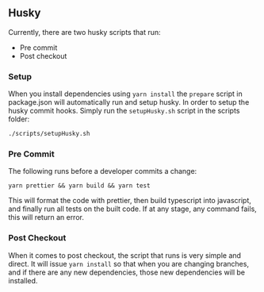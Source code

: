 ## Husky

Currently, there are two husky scripts that run:

-   Pre commit
-   Post checkout

### Setup

When you install dependencies using `yarn install` the `prepare` script in package.json will automatically run and setup husky.
In order to setup the husky commit hooks. Simply run the `setupHusky.sh` script in the scripts folder:

```sh
./scripts/setupHusky.sh
```

### Pre Commit

The following runs before a developer commits a change:

```
yarn prettier && yarn build && yarn test
```

This will format the code with prettier, then build typescript into javascript, and finally run all tests on the built code.
If at any stage, any command fails, this will return an error.

### Post Checkout

When it comes to post checkout, the script that runs is very simple and direct. It will issue `yarn install` so that when you are changing branches, and if there are any new dependencies, those new dependencies will be installed.

